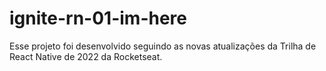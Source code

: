 # ignite-rn-01-im-here
Esse projeto foi desenvolvido seguindo as novas atualizações da Trilha de React Native de 2022 da Rocketseat.
